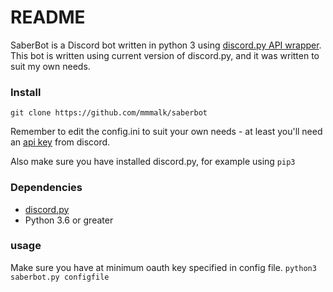 # README #

SaberBot is a Discord bot written in python 3 using [discord.py API wrapper](https://github.com/Rapptz/discord.py/). This bot is written using current version of discord.py, and it was written to suit my own needs.

### Install  ###
`git clone https://github.com/mmmalk/saberbot`

Remember to edit the config.ini to suit your own needs - at least you'll need an [api key](https://discordapp.com/developers/docs/intro) from discord.

Also make sure you have installed discord.py, for example using `pip3` 

### Dependencies ###
* [discord.py](https://github.com/Rapptz/discord)
* Python 3.6 or greater

### usage ###

Make sure you have at minimum oauth key specified in config file.
`python3 saberbot.py configfile`

